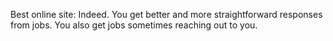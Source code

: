 Best online site: Indeed.
	You get better and more straightforward responses from jobs. You also get jobs sometimes reaching out to you.